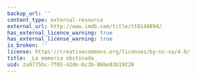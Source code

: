 ```yaml
---
backup_url: ''
content_type: external-resource
external_url: http://www.imdb.com/title/tt0140894/
has_external_licence_warning: true
has_external_license_warning: true
is_broken: ''
license: https://creativecommons.org/licenses/by-nc-sa/4.0/
title: _La memoria obstinada_
uid: 2a0775bc-7f05-42de-bc3b-06be83b19228
---
```

